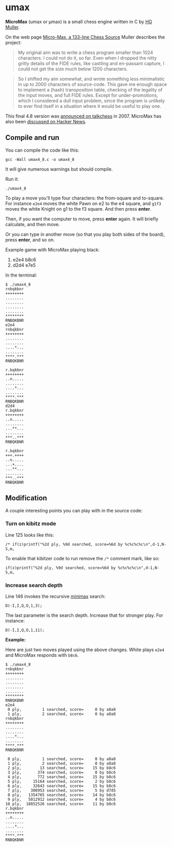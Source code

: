 # umax

**MicroMax** (umax or µmax) is a small chess engine written in C by [HG Muller](https://www.chessprogramming.org/Harm_Geert_Muller). 

On the web page [Micro-Max, a 133-line Chess Source](https://home.hccnet.nl/h.g.muller/max-src2.html) Muller describes the project:

> My original aim was to write a chess program smaller than 1024 characters. I could not do it, so far. Even when I dropped the nitty gritty details of the FIDE rules, like castling and en-passant capture, I could not get the size much below 1200 characters.

> So I shifted my aim somewhat, and wrote something less minimalistic in up to 2000 characters of source-code. This gave me enough space to implement a (hash) transposition table, checking of the legality of the input moves, and full FIDE rules. Except for under-promotions, which I considered a dull input problem, since the program is unlikely to ever find itself in a situation where it would be useful to play one. 

This final 4.8 version was [announced on talkchess](https://www.talkchess.com/forum3/viewtopic.php?f=2&t=13837) in 2007.  MicroMax has also been [discussed on Hacker News](https://news.ycombinator.com/item?id=28621143).

## Compile and run
You can compile the code like this:

`gcc -Wall umax4_8.c -o umax4_8`

It will give numerous warnings but should compile.

Run it:

`./umax4_8`

To play a move you'll type four characters: the from-square and to-square.  For instance `e2e4` moves the white Pawn on e2 to the e4 square, and `g1f3` moves the white Knight on g1 to the f3 square.  And then press **enter**.

Then, if you want the computer to move, press **enter** again.  It will briefly calculate, and then move.

Or you can type in another move (so that you play both sides of the board), press **enter**, and so on.

Example game with MicroMax playing black:

1. e2e4 b8c6
2. d2d4 e7e5

In the terminal:

```
$ ./umax4_8 
rnbqkbnr
++++++++
........
........
........
........
********
RNBQKBNR
e2e4
rnbqkbnr
++++++++
........
........
....*...
........
****.***
RNBQKBNR

r.bqkbnr
++++++++
..n.....
........
....*...
........
****.***
RNBQKBNR
d2d4
r.bqkbnr
++++++++
..n.....
........
...**...
........
***..***
RNBQKBNR

r.bqkbnr
+++.++++
..n.....
...+....
...**...
........
***..***
RNBQKBNR
```

## Modification

A couple interesting points you can play with in the source code:

### Turn on kibitz mode
Line 125 looks like this:

`/* if(z)printf("%2d ply, %9d searched, score=%6d by %c%c%c%c\n",d-1,N-S,m,`

To enable that kibitzer code to run remove the `/*` comment mark, like so:

`if(z)printf("%2d ply, %9d searched, score=%6d by %c%c%c%c\n",d-1,N-S,m,`

### Increase search depth

Line 146 invokes the recursive [minimax](https://en.wikipedia.org/wiki/Minimax) search:

`D(-I,I,Q,O,1,3);`

The last parameter is the search depth.  Increase that for stronger play.  For instance:

`D(-I,I,Q,O,1,11);`

**Example:**

Here are just two moves played using the above changes.  White plays `e2e4` and MicroMax responds with `b8c6`.

```
$ ./umax4_8 
rnbqkbnr
++++++++
........
........
........
........
********
RNBQKBNR
e2e4
 0 ply,         1 searched, score=     0 by a8a8
 1 ply,         2 searched, score=     0 by a8a8
rnbqkbnr
++++++++
........
........
....*...
........
****.***
RNBQKBNR

 0 ply,         1 searched, score=     0 by a8a8
 1 ply,         2 searched, score=     0 by a8a8
 2 ply,        13 searched, score=    15 by b8c6
 3 ply,       374 searched, score=     0 by b8c6
 4 ply,       772 searched, score=    15 by b8c6
 5 ply,     15164 searched, score=     2 by b8c6
 6 ply,     32643 searched, score=    15 by b8c6
 7 ply,    308953 searched, score=     5 by d7d5
 8 ply,   1354765 searched, score=    14 by b8c6
 9 ply,   5012912 searched, score=     4 by b8c6
10 ply,  18852526 searched, score=    11 by b8c6
r.bqkbnr
++++++++
..n.....
........
....*...
........
****.***
RNBQKBNR
```